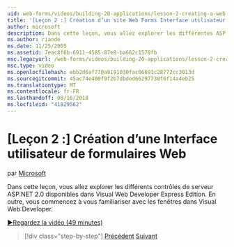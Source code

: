 ```yaml
---
uid: web-forms/videos/building-20-applications/lesson-2-creating-a-web-forms-user-interface
title: '[Leçon 2 :] Création d’un site Web Forms Interface utilisateur | Microsoft Docs'
author: microsoft
description: Dans cette leçon, vous allez explorer les différentes ASP.NET&#160;2.0 contrôles serveur disponibles dans Visual Web Developer Express Edition. En outre, vous allez commencer...
ms.author: riande
ms.date: 11/25/2005
ms.assetid: 7eac8f6b-6911-4585-87e8-ba662c1578fb
msc.legacyurl: /web-forms/videos/building-20-applications/lesson-2-creating-a-web-forms-user-interface
msc.type: video
ms.openlocfilehash: ebb2d6af770a9191030fac06691c28772cc3013d
ms.sourcegitcommit: 45ac74e400f9f2b7dbded66297730f6f14a4eb25
ms.translationtype: MT
ms.contentlocale: fr-FR
ms.lasthandoff: 08/16/2018
ms.locfileid: "41829562"
---
```

<a name="lesson-2-creating-a-web-forms-user-interface"></a>[Leçon 2 :] Création d’une Interface utilisateur de formulaires Web
====================
par [Microsoft](https://github.com/microsoft)

Dans cette leçon, vous allez explorer les différents contrôles de serveur ASP.NET 2.0 disponibles dans Visual Web Developer Express Edition. En outre, vous commencez à vous familiariser avec les fenêtres dans Visual Web Developer.

[&#9654;Regardez la vidéo (49 minutes)](https://channel9.msdn.com/Blogs/ASP-NET-Site-Videos/lesson-2-creating-a-web-forms-user-interface)

> [!div class="step-by-step"]
> [Précédent](lesson-1-getting-started-with-visual-web-developer-express.md)
> [Suivant](lesson-3-understanding-more-about-events-and-postback.md)
